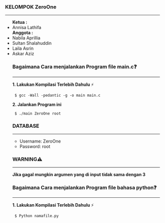 ### KELOMPOK ZeroOne
<hr>
<ul>
  <b>Ketua : </b>
  <li>Annisa Lathifa</li>
  <b> Anggota : </b>
  <li>Nabila Aprillia</li>
  <li>Sultan Shalahuddin</li>
  <li>Laila Asrin</li>
  <li>Askar Aziz</li>
  
  
 ### Bagaimana Cara menjalankan Program file main.c❓
<hr>
<b>1. Lakukan Kompilasi Terlebih Dahulu </b> ⚡
<pre><code> $ gcc -Wall -pedantic -g -o main main.c </code></pre>
<b>2. Jalankan Program ini </b>
<pre><code> $ ./main ZeroOne root </code></pre>


### DATABASE
<hr>
<ul>
  <li>Username: ZeroOne </li>
  <li>Password: root </li>
 </ul>

### WARNING⚠️
<hr>
<b> Jika gagal mungkin argumen yang di input tidak sama dengan 3</b>


### Bagaimana Cara menjalankan Program file bahasa python❓
<hr>
<b>1. Lakukan Kompilasi Terlebih Dahulu </b> ⚡
<pre><code> $ Python namafile.py </code></pre>
